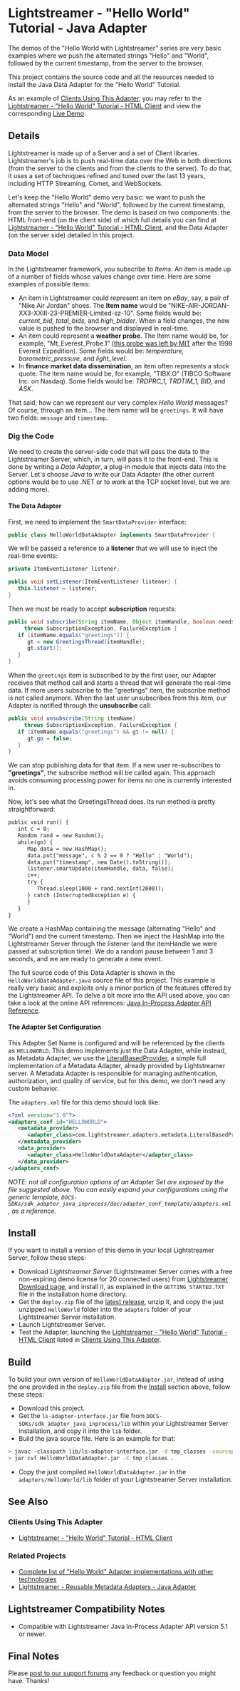 # Lightstreamer - "Hello World" Tutorial - Java Adapter #

<!-- START DESCRIPTION lightstreamer-example-helloworld-adapter-java -->
The demos of the "Hello World with Lightstreamer" series are very basic examples where we push the alternated strings "Hello" and "World", followed by the current timestamp, from the server to the browser. 

This project contains the source code and all the resources needed to install the Java Data Adapter for the "Hello World" Tutorial.

As an example of [Clients Using This Adapter](https://github.com/Weswit/Lightstreamer-example-HelloWorld-adapter-java#clients-using-this-adapter), you may refer to the [Lightstreamer - "Hello World" Tutorial - HTML Client](https://github.com/Weswit/Lightstreamer-example-HelloWorld-client-javascript) and view the corresponding [Live Demo](http://demos.lightstreamer.com/HelloWorld/).

## Details

Lightstreamer is made up of a Server and a set of Client libraries. Lightstreamer's job is to push real-time data over the Web in both directions (from the server to the clients and from the clients to the server). To do that, it uses a set of techniques refined and tuned over the last 13 years, including HTTP Streaming, Comet, and WebSockets.<br>
<!-- END DESCRIPTION lightstreamer-example-helloworld-adapter-java -->

Let's keep the "Hello World" demo very basic: we want to push the alternated strings "Hello" and "World", followed by the current timestamp, from the server to the browser.
The demo is based on two components: the HTML front-end (on the client side) of which full details you can find at [Lightstreamer - "Hello World" Tutorial - HTML Client](https://github.com/Weswit/Lightstreamer-example-HelloWorld-client-javascript), and the Data Adapter (on the server side) detailed in this project.

### Data Model

In the Lightstreamer framework, you subscribe to *Items*. An item is made up of a number of fields whose values change over time. Here are some examples of possible items:

* An item in Lightstreamer could represent an item on *eBay*, say, a pair of "Nike Air Jordan" shoes. The <b>Item name</b> would be "NIKE-AIR-JORDAN-XX3-XXIII-23-PREMIER-Limited-sz-10". Some fields would be: <i>current_bid, total_bids,</i> and <i>high_bidder</i>. When a field changes, the new value is pushed to the browser and displayed in real-time.
* An item could represent a <b>weather probe</b>. The Item name would be, for example, "Mt_Everest_Probe.1" ([this probe was left by MIT](http://web.media.mit.edu/%7Efletcher/argos/weather-probes.html) after the 1998 Everest Expedition). Some fields would be: <i>temperature, barometric_pressure,</i> and <i>light_level</i>.
* In <b>finance market data dissemination</b>, an item often represents a stock quote. The item name would be, for example, "TIBX.O" (TIBCO Software Inc. on Nasdaq). Some fields would be: <i>TRDPRC_1, TRDTIM_1, BID,</i> and <i>ASK</i>.

That said, how can we represent our very complex *Hello World* messages? Of course, through an item... The item name will be `greetings`. It will have two fields: `message` and `timestamp`.

### Dig the Code

We need to create the server-side code that will pass the data to the Lightstreamer Server, which, in turn, will pass it to the front-end. This is done by writing a *Data Adapter*, a plug-in module that injects data into the Server. Let's choose *Java* to write our Data Adapter (the other current options would be to use .NET or to work at the TCP socket level, but we are adding more).

#### The Data Adapter
First, we need to implement the `SmartDataProvider` interface:

```java
public class HelloWorldDataAdapter implements SmartDataProvider {
```

We will be passed a reference to a <b>listener</b> that we will use to inject the real-time events:

```java
private ItemEventListener listener;

public void setListener(ItemEventListener listener) {
   this.listener = listener;
}
```

Then we must be ready to accept <b>subscription</b> requests:

```java
public void subscribe(String itemName, Object itemHandle, boolean needsIterator)
     throws SubscriptionException, FailureException {
   if (itemName.equals("greetings")) {
      gt = new GreetingsThread(itemHandle);
      gt.start();
   }
}
```

When the `greetings` item is subscribed to by the first user, our Adapter receives that method call and starts a thread that will generate the real-time data. If more users subscribe to the "greetings" item, the subscribe method is not called anymore. When the last user unsubscribes from this item, our Adapter is notified through the <b>unsubscribe</b> call:

```java
public void unsubscribe(String itemName)
     throws SubscriptionException, FailureException {
   if (itemName.equals("greetings") && gt != null) {
      gt.go = false;
   }
}
```

We can stop publishing data for that item. If a new user re-subscribes to <b>"greetings"</b>, the subscribe method will be called again. This approach avoids consuming processing power for items no one is currently interested in.

Now, let's see what the GreetingsThread does. Its run method is pretty straightforward:

```html
public void run() {
   int c = 0;
   Random rand = new Random();
   while(go) {
      Map data = new HashMap();
      data.put("message", c % 2 == 0 ? "Hello" : "World");
      data.put("timestamp", new Date().toString());
      listener.smartUpdate(itemHandle, data, false);
      c++;
      try {
         Thread.sleep(1000 + rand.nextInt(2000));
      } catch (InterruptedException e) {
      }
   }
}
```

We create a HashMap containing the message (alternating "Hello" and "World") and the current timestamp. Then we inject the HashMap into the Lightstreamer Server through the listener (and the itemHandle we were passed at subscription time). We do a random pause between 1 and 3 seconds, and we are ready to generate a new event.

The full source code of this Data Adapter is shown in the `HelloWorldDataAdapter.java` source file of this project.
This example is really very basic and exploits only a minor portion of the features offered by the Lightstreamer API. To delve a bit more into the API used above, you can take a look at the online API references: [Java In-Process Adapter API Reference](http://www.lightstreamer.com/docs/adapter_java_inprocess_api/index.html).

#### The Adapter Set Configuration

This Adapter Set Name is configured and will be referenced by the clients as `HELLOWORLD`.
This demo implements just the Data Adapter, while instead, as Metadata Adapter, we use the [LiteralBasedProvider](https://github.com/Weswit/Lightstreamer-example-ReusableMetadata-adapter-java), a simple full implementation of a Metadata Adapter, already provided by Lightstreamer server.
A Metadata Adapter is responsible for managing authentication, authorization, and quality of service, but for this demo, we don't need any custom behavior.

The `adapters.xml` file for this demo should look like:
```xml
<?xml version="1.0"?>
<adapters_conf id="HELLOWORLD">
   <metadata_provider>
      <adapter_class>com.lightstreamer.adapters.metadata.LiteralBasedProvider</adapter_class>
   </metadata_provider>
   <data_provider>
      <adapter_class>HelloWorldDataAdapter</adapter_class>
   </data_provider>
</adapters_conf>
```

<i>NOTE: not all configuration options of an Adapter Set are exposed by the file suggested above. 
You can easily expand your configurations using the generic template, `DOCS-SDKs/sdk_adapter_java_inprocess/doc/adapter_conf_template/adapters.xml`, as a reference.</i>

## Install
If you want to install a version of this demo in your local Lightstreamer Server, follow these steps:
* Download *Lightstreamer Server* (Lightstreamer Server comes with a free non-expiring demo license for 20 connected users) from [Lightstreamer Download page](http://www.lightstreamer.com/download.htm), and install it, as explained in the `GETTING_STARTED.TXT` file in the installation home directory.
* Get the `deploy.zip` file of the [latest release](https://github.com/Weswit/Lightstreamer-example-HelloWorld-adapter-java/releases), unzip it, and copy the just unzipped `HelloWorld` folder into the `adapters` folder of your Lightstreamer Server installation.
* Launch Lightstreamer Server.
* Test the Adapter, launching the [Lightstreamer - "Hello World" Tutorial - HTML Client](https://github.com/Weswit/Lightstreamer-example-HelloWorld-client-javascript) listed in [Clients Using This Adapter](https://github.com/Weswit/Lightstreamer-example-HelloWorld-adapter-java#clients-using-this-adapter).

## Build
To build your own version of `HelloWorldDataAdapter.jar`, instead of using the one provided in the `deploy.zip` file from the [Install](https://github.com/Weswit/Lightstreamer-example-HelloWorld-adapter-java#install) section above, follow these steps:
* Download this project.
* Get the `ls-adapter-interface.jar` file from `DOCS-SDKs/sdk_adapter_java_inprocess/lib` within your Lightstreamer Server installation, and copy it into the `lib` folder.
* Build the java source file. Here is an example for that:
```sh
> javac -classpath lib/ls-adapter-interface.jar -d tmp_classes -sourcepath src src/HelloWorldDataAdapter.java
> jar cvf HelloWorldDataAdapter.jar -C tmp_classes .
```
* Copy the just compiled `HelloWorldDataAdapter.jar` in the `adapters/HelloWorld/lib` folder of your Lightstreamer Server installation.

## See Also 

### Clients Using This Adapter

<!-- START RELATED_ENTRIES -->

* [Lightstreamer - "Hello World" Tutorial - HTML Client](https://github.com/Weswit/Lightstreamer-example-HelloWorld-client-javascript)

<!-- END RELATED_ENTRIES -->

### Related Projects

* [Complete list of "Hello World" Adapter implementations with other technologies](https://github.com/Weswit?query=Lightstreamer-example-HelloWorld-adapter)
* [Lightstreamer - Reusable Metadata Adapters - Java Adapter](https://github.com/Weswit/Lightstreamer-example-ReusableMetadata-adapter-java)

## Lightstreamer Compatibility Notes

- Compatible with Lightstreamer Java In-Process Adapter API version 5.1 or newer.

## Final Notes

Please [post to our support forums](http://forums.lightstreamer.com) any feedback or question you might have. Thanks!
